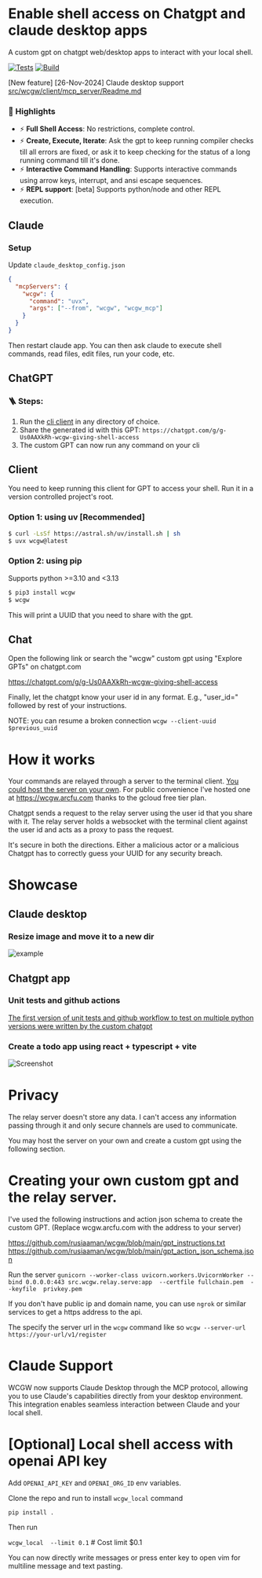 # Enable shell access on Chatgpt and claude desktop apps

A custom gpt on chatgpt web/desktop apps to interact with your local shell.

[![Tests](https://github.com/rusiaaman/wcgw/actions/workflows/python-tests.yml/badge.svg?branch=main)](https://github.com/rusiaaman/wcgw/actions/workflows/python-tests.yml)
[![Build](https://github.com/rusiaaman/wcgw/actions/workflows/python-publish.yml/badge.svg)](https://github.com/rusiaaman/wcgw/actions/workflows/python-publish.yml)

[New feature] [26-Nov-2024] Claude desktop support
[src/wcgw/client/mcp_server/Readme.md](src/wcgw/client/mcp_server/Readme.md)

### 🚀 Highlights

- ⚡ **Full Shell Access**: No restrictions, complete control.
- ⚡ **Create, Execute, Iterate**: Ask the gpt to keep running compiler checks till all errors are fixed, or ask it to keep checking for the status of a long running command till it's done.
- ⚡ **Interactive Command Handling**: Supports interactive commands using arrow keys, interrupt, and ansi escape sequences.
- ⚡ **REPL support**: [beta] Supports python/node and other REPL execution.

## Claude

### Setup

Update `claude_desktop_config.json`

```json
{
  "mcpServers": {
    "wcgw": {
      "command": "uvx",
      "args": ["--from", "wcgw", "wcgw_mcp"]
    }
  }
}
```

Then restart claude app.
You can then ask claude to execute shell commands, read files, edit files, run your code, etc.

## ChatGPT

### 🪜 Steps:

1. Run the [cli client](https://github.com/rusiaaman/wcgw?tab=readme-ov-file#client) in any directory of choice.
2. Share the generated id with this GPT: `https://chatgpt.com/g/g-Us0AAXkRh-wcgw-giving-shell-access`
3. The custom GPT can now run any command on your cli

## Client

You need to keep running this client for GPT to access your shell. Run it in a version controlled project's root.

### Option 1: using uv [Recommended]

```sh
$ curl -LsSf https://astral.sh/uv/install.sh | sh
$ uvx wcgw@latest
```

### Option 2: using pip

Supports python >=3.10 and <3.13

```sh
$ pip3 install wcgw
$ wcgw
```

This will print a UUID that you need to share with the gpt.

## Chat

Open the following link or search the "wcgw" custom gpt using "Explore GPTs" on chatgpt.com

https://chatgpt.com/g/g-Us0AAXkRh-wcgw-giving-shell-access

Finally, let the chatgpt know your user id in any format. E.g., "user_id=<your uuid>" followed by rest of your instructions.

NOTE: you can resume a broken connection
`wcgw --client-uuid $previous_uuid`

# How it works

Your commands are relayed through a server to the terminal client. [You could host the server on your own](https://github.com/rusiaaman/wcgw?tab=readme-ov-file#creating-your-own-custom-gpt-and-the-relay-server). For public convenience I've hosted one at https://wcgw.arcfu.com thanks to the gcloud free tier plan.

Chatgpt sends a request to the relay server using the user id that you share with it. The relay server holds a websocket with the terminal client against the user id and acts as a proxy to pass the request.

It's secure in both the directions. Either a malicious actor or a malicious Chatgpt has to correctly guess your UUID for any security breach.

# Showcase

## Claude desktop

### Resize image and move it to a new dir

![example](https://github.com/rusiaaman/wcgw/blob/main/static/example.jpg?raw=true)

## Chatgpt app

### Unit tests and github actions

[The first version of unit tests and github workflow to test on multiple python versions were written by the custom chatgpt](https://chatgpt.com/share/6717f922-8998-8005-b825-45d4b348b4dd)

### Create a todo app using react + typescript + vite

![Screenshot](https://github.com/rusiaaman/wcgw/blob/main/static/ss1.png?raw=true)

# Privacy

The relay server doesn't store any data. I can't access any information passing through it and only secure channels are used to communicate.

You may host the server on your own and create a custom gpt using the following section.

# Creating your own custom gpt and the relay server.

I've used the following instructions and action json schema to create the custom GPT. (Replace wcgw.arcfu.com with the address to your server)

https://github.com/rusiaaman/wcgw/blob/main/gpt_instructions.txt
https://github.com/rusiaaman/wcgw/blob/main/gpt_action_json_schema.json

Run the server
`gunicorn --worker-class uvicorn.workers.UvicornWorker --bind 0.0.0.0:443 src.wcgw.relay.serve:app  --certfile fullchain.pem  --keyfile  privkey.pem`

If you don't have public ip and domain name, you can use `ngrok` or similar services to get a https address to the api.

The specify the server url in the `wcgw` command like so
`wcgw --server-url https://your-url/v1/register`

# Claude Support

WCGW now supports Claude Desktop through the MCP protocol, allowing you to use Claude's capabilities directly from your desktop environment. This integration enables seamless interaction between Claude and your local shell.

# [Optional] Local shell access with openai API key

Add `OPENAI_API_KEY` and `OPENAI_ORG_ID` env variables.

Clone the repo and run to install `wcgw_local` command

`pip install .`

Then run

`wcgw_local  --limit 0.1` # Cost limit $0.1

You can now directly write messages or press enter key to open vim for multiline message and text pasting.
